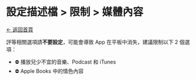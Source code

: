 # 設定描述檔 > 限制 > 媒體內容

[← 返回首頁](../)

評等相關選項請**不要設定**，可能會導致 App 在平板中消失，建議限制以下 2 個選項：

* ⛔ 播放兒少不宜的音樂、Podcast 和 iTunes
* ⛔ Apple Books 中的情色內容
